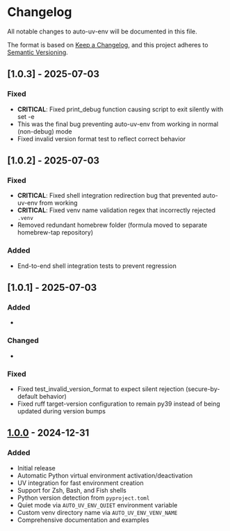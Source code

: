# Changelog

All notable changes to auto-uv-env will be documented in this file.

The format is based on [Keep a Changelog](https://keepachangelog.com/en/1.0.0/),
and this project adheres to [Semantic Versioning](https://semver.org/spec/v2.0.0.html).

## [1.0.3] - 2025-07-03

### Fixed
- **CRITICAL**: Fixed print_debug function causing script to exit silently with set -e
- This was the final bug preventing auto-uv-env from working in normal (non-debug) mode
- Fixed invalid version format test to reflect correct behavior


## [1.0.2] - 2025-07-03

### Fixed
- **CRITICAL**: Fixed shell integration redirection bug that prevented auto-uv-env from working
- **CRITICAL**: Fixed venv name validation regex that incorrectly rejected `.venv`
- Removed redundant homebrew folder (formula moved to separate homebrew-tap repository)

### Added
- End-to-end shell integration tests to prevent regression


## [1.0.1] - 2025-07-03

### Added
-

### Changed
-

### Fixed
- Fixed test_invalid_version_format to expect silent rejection (secure-by-default behavior)
- Fixed ruff target-version configuration to remain py39 instead of being updated during version bumps


## [1.0.0] - 2024-12-31

### Added
- Initial release
- Automatic Python virtual environment activation/deactivation
- UV integration for fast environment creation
- Support for Zsh, Bash, and Fish shells
- Python version detection from `pyproject.toml`
- Quiet mode via `AUTO_UV_ENV_QUIET` environment variable
- Custom venv directory name via `AUTO_UV_ENV_VENV_NAME`
- Comprehensive documentation and examples

[1.0.0]: https://github.com/ashwch/auto-uv-env/releases/tag/v1.0.0